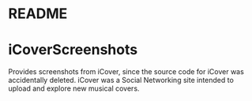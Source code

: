 # README #

# iCoverScreenshots
Provides screenshots from iCover, since the source code for iCover was accidentally deleted.
iCover was a Social Networking site intended to upload and explore new musical covers.